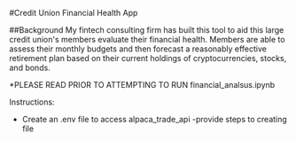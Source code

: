 #Credit Union Financial Health App

##Background
My fintech consulting firm has built this tool to aid this large credit union's members evaluate their financial health. Members are able to assess their monthly budgets and then forecast a reasonably effective retirement plan based on their current holdings of cryptocurrencies, stocks, and bonds. 

*PLEASE READ PRIOR TO ATTEMPTING TO RUN financial_analsus.ipynb

Instructions:

- Create an .env file to access alpaca_trade_api
	-provide steps to creating file

